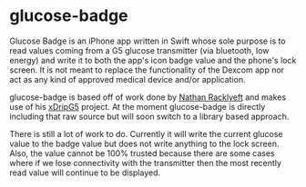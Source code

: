 # glucose-badge

Glucose Badge is an iPhone app written in Swift whose sole purpose is to read values coming from a G5 glucose transmitter (via bluetooth, low energy) and write it to both the app's icon badge value and the phone's lock screen. It is not meant to replace the functionality of the Dexcom app nor act as any kind of approved medical device and/or application. 

glucose-badge is based off of work done by [Nathan Racklyeft](https://github.com/loudnate) and makes use of his [xDripG5](https://github.com/loudnate/xDripG5) project. At the moment glucose-badge is directly including that raw source but will soon switch to a library based approach.

There is still a lot of work to do. Currently it will write the current glucose value to the badge value but does not write anything to the lock screen. Also, the value cannot be 100% trusted because there are some cases where if we lose connectivity with the transmitter then the most recently read value will continue to be displayed.

